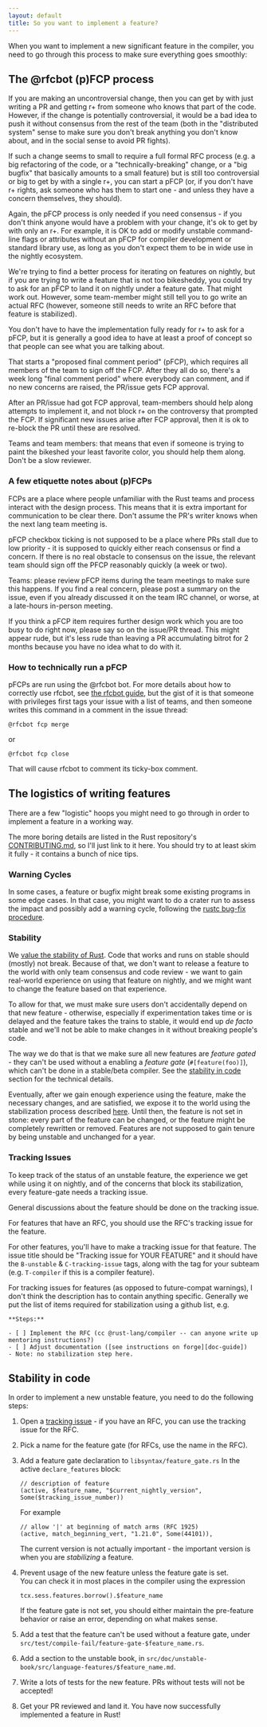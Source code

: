 ```yaml
---
layout: default
title: So you want to implement a feature?
---
```


When you want to implement a new significant feature in the compiler, you need to go through this process to make sure everything goes smoothly:

## The @rfcbot (p)FCP process

If you are making an uncontroversial change, then you can get by with just writing a PR and getting r+ from someone who knows that part of the code. However, if the change is potentially controversial, it would be a bad idea to push it without consensus from the rest of the team (both in the "distributed system" sense to make sure you don't break anything you don't know about, and in the social sense to avoid PR fights).

If such a change seems to small to require a full formal RFC process (e.g. a big refactoring of the code, or a "technically-breaking" change, or a "big bugfix" that basically amounts to a small feature) but is still too controversial or big to get by with a single r+, you can start a pFCP (or, if you don't have r+ rights, ask someone who has them to start one - and unless they have a concern themselves, they should).

Again, the pFCP process is only needed if you need consensus - if you don't think anyone would have a problem with your change, it's ok to get by with only an r+. For example, it is OK to add or modify unstable command-line flags or attributes without an pFCP for compiler development or standard library use, as long as you don't expect them to be in wide use in the nightly ecosystem.

We're trying to find a better process for iterating on features on nightly, but if you are trying to write a feature that is not too bikesheddy, you could try to ask for an pFCP to land it on nightly under a feature gate. That might work out. However, some team-member might still tell you to go write an actual RFC (however, someone still needs to write an RFC before that feature is stabilized).

You don't have to have the implementation fully ready for r+ to ask for a pFCP, but it is generally a good idea to have at least a proof of concept so that people can see what you are talking about.

That starts a "proposed final comment period" (pFCP), which requires all members of the team to sign off the FCP. After they all do so, there's a week long "final comment period" where everybody can comment, and if no new concerns are raised, the PR/issue gets FCP approval.

After an PR/issue had got FCP approval, team-members should help along attempts to implement it, and not block r+ on the controversy that prompted the FCP. If significant new issues arise after FCP approval, then it is ok to re-block the PR until these are resolved.

Teams and team members: that means that even if someone is trying to paint the bikeshed your least favorite color, you should help them along. Don't be a slow reviewer.

### A few etiquette notes about (p)FCPs

FCPs are a place where people unfamiliar with the Rust teams and process interact with the design process. This means that it is extra important for communication to be clear there. Don't assume the PR's writer knows when the next lang team meeting is.

pFCP checkbox ticking is not supposed to be a place where PRs stall due to low priority - it is supposed to quickly either reach consensus or find a concern. If there is no real obstacle to consensus on the issue, the relevant team should sign off the PFCP reasonably quickly (a week or two). 

Teams: please review pFCP items during the team meetings to make sure this happens. If you find a real concern, please post a summary on the issue, even if you already discussed it on the team IRC channel, or worse, at a late-hours in-person meeting.

If you think a pFCP item requires further design work which you are too busy to do right now, please say so on the issue/PR thread. This might appear rude, but it's less rude than leaving a PR accumulating bitrot for 2 months because you have no idea what to do with it.

### How to technically run a pFCP

pFCPs are run using the @rfcbot bot. For more details about how to correctly use rfcbot, see [the rfcbot guide], but the gist of it is that someone with privileges first tags your issue with a list of teams, and then someone writes this command in a comment in the issue thread:  
```
@rfcbot fcp merge
```
or  
```
@rfcbot fcp close
```

That will cause rfcbot to comment its ticky-box comment.

[the rfcbot guide]: https://github.com/dikaiosune/rfcbot-rs/blob/master/RFCBOT.md

## The logistics of writing features 

There are a few "logistic" hoops you might need to go through in order to implement a feature in a working way.

The more boring details are listed in the Rust repository's [CONTRIBUTING.md], so I'll just link to it here. You should try to at least skim it fully - it contains a bunch of nice tips.

[CONTRIBUTING.md]: https://github.com/rust-lang/rust/blob/master/CONTRIBUTING.md

### Warning Cycles

In some cases, a feature or bugfix might break some existing programs in some edge cases. In that case, you might want to do a crater run to assess the impact and possibly add a warning cycle, following the [rustc bug-fix procedure](rustc-bug-fix-procedure.html).

### Stability

We [value the stability of Rust]. Code that works and runs on stable should (mostly) not break. Because of that, we don't want to release a feature to the world with only team consensus and code review - we want to gain real-world experience on using that feature on nightly, and we might want to change the feature based on that experience.

To allow for that, we must make sure users don't accidentally depend on that new feature - otherwise, especially if experimentation takes time or is delayed and the feature takes the trains to stable, it would end up *de facto* stable and we'll not be able to make changes in it without breaking people's code.

The way we do that is that we make sure all new features are *feature gated* - they can't be used without a enabling a *feature gate* (`#[feature(foo)]`), which can't be done in a stable/beta compiler. See the [stability in code](#stability-in-code) section for the technical details.

Eventually, after we gain enough experience using the feature, make the necessary changes, and are satisfied, we expose it to the world using the stabilization process described [here](stabilization-guide.html). Until then, the feature is not set in stone: every part of the feature can be changed, or the feature might be completely rewritten or removed. Features are not supposed to gain tenure by being unstable and unchanged for a year.

[value the stability of Rust]: https://github.com/rust-lang/rfcs/blob/master/text/1122-language-semver.md

### Tracking Issues

To keep track of the status of an unstable feature, the experience we get while using it on nightly, and of the concerns that block its stabilization, every feature-gate needs a tracking issue.

General discussions about the feature should be done on the tracking issue.

For features that have an RFC, you should use the RFC's tracking issue for the feature.

For other features, you'll have to make a tracking issue for that feature. The issue title should be "Tracking issue for YOUR FEATURE" and it should have the `B-unstable` & `C-tracking-issue` tags, along with the tag for your subteam (e.g. `T-compiler` if this is a compiler feature).

For tracking issues for features (as opposed to future-compat warnings), I don't think the description has to contain anything specific. Generally we put the list of items required for stabilization using a github list, e.g.

```
**Steps:**

- [ ] Implement the RFC (cc @rust-lang/compiler -- can anyone write up mentoring instructions?)
- [ ] Adjust documentation ([see instructions on forge][doc-guide])
- Note: no stabilization step here.
```

## Stability in code

In order to implement a new unstable feature, you need to do the following steps:

1. Open a [tracking issue](#tracking-issues) - if you have an RFC, you can use the tracking issue for the RFC.
2. Pick a name for the feature gate (for RFCs, use the name in the RFC).
3. Add a feature gate declaration to `libsyntax/feature_gate.rs`
    In the active `declare_features` block:  
    ```
    // description of feature
    (active, $feature_name, "$current_nightly_version", Some($tracking_issue_number))
    ```
    
    For example  
    ```
    // allow '|' at beginning of match arms (RFC 1925)
    (active, match_beginning_vert, "1.21.0", Some(44101)),
    ```
    
    The current version is not actually important - the important version is when you are *stabilizing* a feature.
4. Prevent usage of the new feature unless the feature gate is set.  
    You can check it in most places in the compiler using the expression  
    ```
    tcx.sess.features.borrow().$feature_name
    ```
    
    If the feature gate is not set, you should either maintain the pre-feature behavior or raise an error, depending on what makes sense.
5. Add a test that the feature can't be used without a feature gate, under `src/test/compile-fail/feature-gate-$feature_name.rs`.
6. Add a section to the unstable book, in `src/doc/unstable-book/src/language-features/$feature_name.md`.
7. Write a lots of tests for the new feature. PRs without tests will not be accepted!
8. Get your PR reviewed and land it. You have now successfully implemented a feature in Rust!
